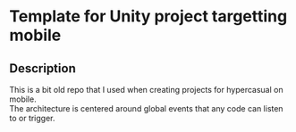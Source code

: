 # Template for Unity project targetting mobile

## Description

This is a bit old repo that I used when creating projects for hypercasual on mobile. <br>
The architecture is centered around global events that any code can listen to or trigger.
